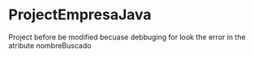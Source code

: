 # ProjectEmpresaJava
Project before be modified becuase debbuging for look the error in the atribute nombreBuscado
